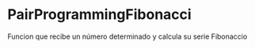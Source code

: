 # PairProgrammingFibonacci

Funcion que recibe un número determinado y calcula su serie Fibonaccio 
